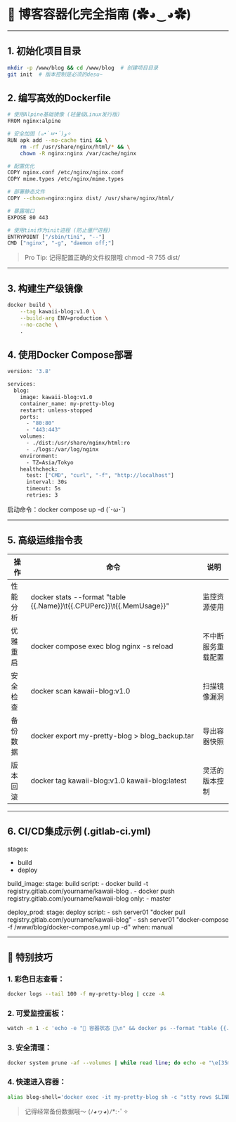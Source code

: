 # 🎀 博客容器化完全指南 (✿◕‿◕✿)

---

## 1. 初始化项目目录
```bash
mkdir -p /www/blog && cd /www/blog  # 创建项目目录
git init  # 版本控制是必须的desu~
```
## 2. 编写高效的Dockerfile
```bash
# 使用Alpine基础镜像 (轻量级Linux发行版)
FROM nginx:alpine

# 安全加固 (๑•̀ㅂ•́)و✧
RUN apk add --no-cache tini && \
    rm -rf /usr/share/nginx/html/* && \
    chown -R nginx:nginx /var/cache/nginx

# 配置优化
COPY nginx.conf /etc/nginx/nginx.conf
COPY mime.types /etc/nginx/mime.types

# 部署静态文件
COPY --chown=nginx:nginx dist/ /usr/share/nginx/html/

# 暴露端口
EXPOSE 80 443

# 使用tini作为init进程 (防止僵尸进程)
ENTRYPOINT ["/sbin/tini", "--"]
CMD ["nginx", "-g", "daemon off;"]
```
> Pro Tip: 记得配置正确的文件权限哦 chmod -R 755 dist/

---

## 3. 构建生产级镜像
```bash
docker build \
    --tag kawaii-blog:v1.0 \
    --build-arg ENV=production \
    --no-cache \
    .
```
## 4. 使用Docker Compose部署
```bash
version: '3.8'

services:
  blog:
    image: kawaii-blog:v1.0
    container_name: my-pretty-blog
    restart: unless-stopped
    ports:
      - "80:80"
      - "443:443"
    volumes:
      - ./dist:/usr/share/nginx/html:ro
      - ./logs:/var/log/nginx
    environment:
      - TZ=Asia/Tokyo
    healthcheck:
      test: ["CMD", "curl", "-f", "http://localhost"]
      interval: 30s
      timeout: 5s
      retries: 3
```
启动命令：docker compose up -d (´･ω･`)

---

## 5. 高级运维指令表

| 操作 | 命令 | 说明 |
|------|---------|-------|
| 性能分析	| docker stats --format "table {{.Name}}\t{{.CPUPerc}}\t{{.MemUsage}}"  |	监控资源使用 |
| 优雅重启	| docker compose exec blog nginx -s reload  |	不中断服务重载配置 |
| 安全检查	| docker scan kawaii-blog:v1.0 | 扫描镜像漏洞 |
| 备份数据	| docker export my-pretty-blog > blog_backup.tar | 导出容器快照 |
| 版本回滚	| docker tag kawaii-blog:v1.0 kawaii-blog:latest | 灵活的版本控制 |

---

## 6. CI/CD集成示例 (.gitlab-ci.yml)
stages:
  - build
  - deploy

build_image:
  stage: build
  script:
    - docker build -t registry.gitlab.com/yourname/kawaii-blog .
    - docker push registry.gitlab.com/yourname/kawaii-blog
  only:
    - master

deploy_prod:
  stage: deploy
  script:
    - ssh server01 "docker pull registry.gitlab.com/yourname/kawaii-blog"
    - ssh server01 "docker-compose -f /www/blog/docker-compose.yml up -d"
  when: manual

---

## 🌸 特别技巧
### 1. 彩色日志查看：
```bash
docker logs --tail 100 -f my-pretty-blog | ccze -A 
```
### 2. 可爱监控面板：
```bash
watch -n 1 -c 'echo -e "🌸 容器状态 🌸\n" && docker ps --format "table {{.ID}}\t{{.Names}}\t{{.Status}}\t{{.Ports}}" | lolcat'
```
### 3. 安全清理：
```bash
docker system prune -af --volumes | while read line; do echo -e "\e[35m$line\e[0m"; done
```
### 4. 快速进入容器：
```bash
alias blog-shell='docker exec -it my-pretty-blog sh -c "stty rows $LINES cols $COLUMNS; sh"'
```

> 记得经常备份数据哦～ (ﾉ◕ヮ◕)ﾉ*:･ﾟ✧